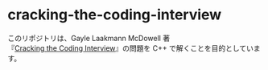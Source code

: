 # cracking-the-coding-interview


このリポジトリは、Gayle Laakmann McDowell 著  
『[Cracking the Coding Interview](https://www.crackingthecodinginterview.com/](https://amzn.asia/d/eS1ENkg))』の問題を C++ で解くことを目的としています。

